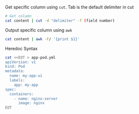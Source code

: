 
Get specific column using `cut`. Tab is the default delimiter in cut

``` bash
# Get column
cat content | cut -d "delimiter" -f (field number)
```

Output specific column using `awk`
```bash
cat content | awk -F/ '{print $1}'
```

Heredoc Syntax

``` bash
cat <<EOT > app-pod.yml
apiVersion: v1
kind: Pod
metadata:
  name: my-app-ui
  labels:
    app: my-app
spec:
  containers:
    - name: nginx-server
      image: nginx
EOT
```